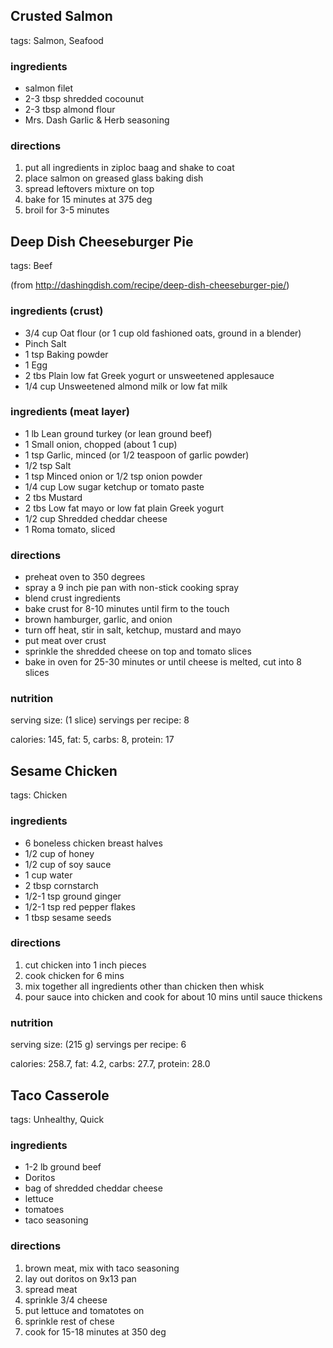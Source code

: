 
Crusted Salmon
--------------

tags: Salmon, Seafood

### ingredients
- salmon filet
- 2-3 tbsp shredded cocounut
- 2-3 tbsp almond flour
- Mrs. Dash Garlic & Herb seasoning

### directions
1. put all ingredients in ziploc baag and shake to coat
2. place salmon on greased glass baking dish
3. spread leftovers mixture on top
4. bake for 15 minutes at 375 deg
5. broil for 3-5 minutes



Deep Dish Cheeseburger Pie
--------------------------

tags: Beef

(from http://dashingdish.com/recipe/deep-dish-cheeseburger-pie/)

### ingredients (crust)
- 3/4 cup	Oat flour (or 1 cup old fashioned oats, ground in a blender)
- Pinch	Salt
- 1 tsp	Baking powder
- 1	Egg
- 2 tbs	Plain low fat Greek yogurt or unsweetened applesauce
- 1/4 cup	Unsweetened almond milk or low fat milk

### ingredients (meat layer)
- 1 lb	Lean ground turkey (or lean ground beef)
- 1	Small onion, chopped (about 1 cup)
- 1 tsp	Garlic, minced (or 1/2 teaspoon of garlic powder)
- 1/2 tsp	Salt
- 1 tsp	Minced onion or 1/2 tsp onion powder
- 1/4 cup	Low sugar ketchup or tomato paste
- 2 tbs	Mustard
- 2 tbs	Low fat mayo or low fat plain Greek yogurt
- 1/2 cup	Shredded cheddar cheese
- 1	Roma tomato, sliced

### directions
- preheat oven to 350 degrees
- spray a 9 inch pie pan with non-stick cooking spray
- blend crust ingredients 
- bake crust for 8-10 minutes until firm to the touch
- brown hamburger, garlic, and onion
- turn off heat, stir in salt, ketchup, mustard and mayo
- put meat over crust 
- sprinkle the shredded cheese on top and tomato slices
- bake in oven for 25-30 minutes or until cheese is melted, cut into 8 slices

### nutrition
serving size: (1 slice)
servings per recipe: 8

calories: 145, fat: 5, carbs: 8, protein: 17



Sesame Chicken
--------------

tags: Chicken

### ingredients
- 6 boneless chicken breast halves
- 1/2 cup of honey
- 1/2 cup of soy sauce
- 1 cup water
- 2 tbsp cornstarch
- 1/2-1 tsp ground ginger
- 1/2-1 tsp red pepper flakes
- 1 tbsp sesame seeds

### directions
1. cut chicken into 1 inch pieces
2. cook chicken for 6 mins
3. mix together all ingredients other than chicken then whisk
4. pour sauce into chicken and cook for about 10 mins until sauce thickens

### nutrition
serving size: (215 g)
servings per recipe: 6

calories: 258.7, fat: 4.2, carbs: 27.7, protein: 28.0



Taco Casserole
--------------

tags: Unhealthy, Quick

### ingredients
- 1-2 lb ground beef
- Doritos
- bag of shredded cheddar cheese
- lettuce
- tomatoes
- taco seasoning

### directions
1. brown meat, mix with taco seasoning
2. lay out doritos on 9x13 pan
3. spread meat
4.  sprinkle 3/4 cheese
5.  put lettuce and tomatotes on
6.  sprinkle rest of chese
7. cook for 15-18 minutes at 350 deg
